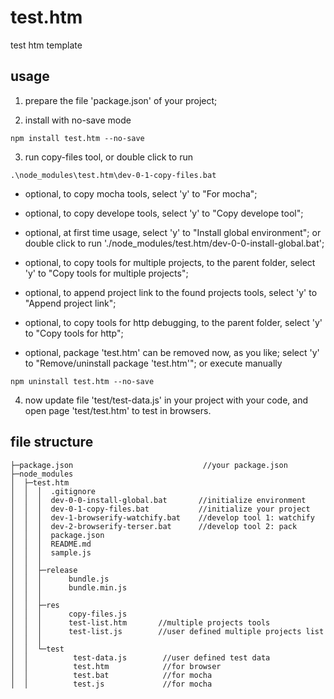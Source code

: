 ﻿# test.htm
test htm template

## usage

1. prepare the file 'package.json' of your project;

2. install with no-save mode
```
npm install test.htm --no-save
```

3. run copy-files tool, or double click to run
```
.\node_modules\test.htm\dev-0-1-copy-files.bat
```

* optional, to copy mocha tools, select 'y' to "For mocha";

* optional, to copy develope tools, select 'y' to "Copy develope tool";

* optional, at first time usage, select 'y' to "Install global environment";
	or double click to run './node_modules/test.htm/dev-0-0-install-global.bat';

* optional, to copy tools for multiple projects, to the parent folder, select 'y' to "Copy tools for multiple projects";

* optional, to append project link to the found projects tools, select 'y' to "Append project link";

* optional, to copy tools for http debugging, to the parent folder, select 'y' to "Copy tools for http";

* optional, package 'test.htm' can be removed now, as you like; 
	select 'y' to "Remove/uninstall package 'test.htm'"; 
	or execute manually
```
npm uninstall test.htm --no-save
```

4. now update file 'test/test-data.js' in your project with your code,
	and open page 'test/test.htm' to test in browsers.


## file structure

```
├─package.json                             //your package.json
├─node_modules
│  ├─test.htm
│  │  │  .gitignore
│  │  │  dev-0-0-install-global.bat       //initialize environment
│  │  │  dev-0-1-copy-files.bat           //initialize your project
│  │  │  dev-1-browserify-watchify.bat    //develop tool 1: watchify
│  │  │  dev-2-browserify-terser.bat      //develop tool 2: pack
│  │  │  package.json
│  │  │  README.md
│  │  │  sample.js
│  │  │
│  │  ├─release
│  │  │      bundle.js
│  │  │      bundle.min.js
│  │  │
│  │  ├─res
│  │  │      copy-files.js
│  │  │      test-list.htm       //multiple projects tools
│  │  │      test-list.js        //user defined multiple projects list
│  │  │
│  │  └─test
│  │          test-data.js        //user defined test data
│  │          test.htm            //for browser
│  │          test.bat            //for mocha
│  │          test.js             //for mocha
```
